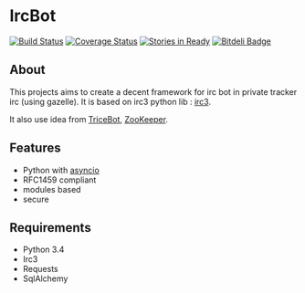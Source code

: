 IrcBot
======

[![Build Status](https://travis-ci.org/salas106/irc-ltl-framework.svg)](https://travis-ci.org/salas106/irc-ltl-framework)
[![Coverage Status](https://coveralls.io/repos/salas106/irc-ltl-framework/badge.png)](https://coveralls.io/r/salas106/irc-ltl-framework)
[![Stories in Ready](https://badge.waffle.io/salas106/irc-ltl-framework.png?label=ready&title=Ready)](https://waffle.io/salas106/irc-ltl-framework)
[![Bitdeli Badge](https://d2weczhvl823v0.cloudfront.net/salas106/irc-ltl-framework/trend.png)](https://bitdeli.com/free "Bitdeli Badge")

About
-----

This projects aims to create a decent framework for irc bot in private tracker irc (using gazelle).
It is based on irc3 python lib : [irc3](https://github.com/gawel/irc3/).

It also use idea from [TriceBot](https://github.com/adamus1red/TriceBot), [ZooKeeper](https://github.com/phracker/zookeeper).

Features
--------

* Python with [asyncio](https://docs.python.org/3/library/asyncio.html)
* RFC1459 compliant
* modules based
* secure

Requirements
------------

* Python 3.4
* Irc3
* Requests
* SqlAlchemy

